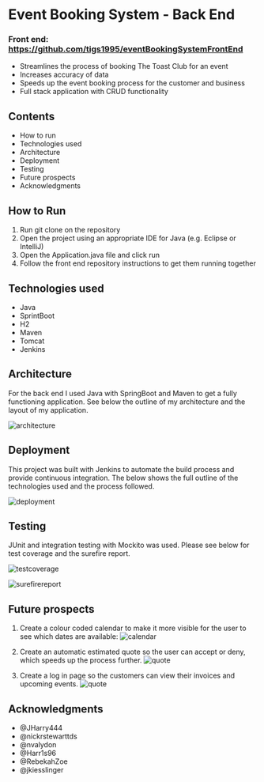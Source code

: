 # **Event Booking System - Back End**
### Front end: https://github.com/tigs1995/eventBookingSystemFrontEnd

* Streamlines the process of booking The Toast Club for an event
* Increases accuracy of data
* Speeds up the event booking process for the customer and business 
* Full stack application with CRUD functionality 

## **Contents**
* How to run
* Technologies used
* Architecture
* Deployment
* Testing
* Future prospects
* Acknowledgments

## **How to Run**

1. Run git clone on the repository
2. Open the project using an appropriate IDE for Java (e.g. Eclipse or IntelliJ)
3. Open the Application.java file and click run 
4. Follow the front end repository instructions to get them running together 

## **Technologies used**

* Java
* SprintBoot    
* H2
* Maven
* Tomcat                                                                  
* Jenkins

## **Architecture**

For the back end I used Java with SpringBoot and Maven to get a fully functioning application. See below the outline of my architecture and the layout of my application.

![architecture](https://i.ibb.co/qYFgzxS/Screenshot-2020-01-16-at-16-29-44.png)

## **Deployment**

This project was built with Jenkins to automate the build process and provide continuous integration. The below shows the full outline of the technologies used and the process followed.

![deployment](https://i.ibb.co/1GCN18w/Screenshot-2020-01-16-at-17-01-50.png)

## **Testing**
JUnit and integration testing with Mockito was used. Please see below for test coverage and the surefire report.

![testcoverage](https://i.ibb.co/98xghqP/Screenshot-2020-01-16-at-11-59-36.png)

![surefirereport](https://i.ibb.co/Chn2WMf/Screenshot-2020-01-16-at-16-46-59.png)

## **Future prospects**

1. Create a colour coded calendar to make it more visible for the user to see which dates are available:
![calendar](https://i.ibb.co/5x8xMmq/Screenshot-2020-01-14-at-13-25-47.png)

2. Create an automatic estimated quote so the user can accept or deny, which speeds up the process further. 
![quote](https://i.ibb.co/ygJ3cxv/Screenshot-2020-01-14-at-13-26-38.png)

3. Create a log in page so the customers can view their invoices and upcoming events. 
![quote](https://i.ibb.co/q7V1wK1/Screenshot-2020-01-14-at-13-26-05.png)

## **Acknowledgments**
* @JHarry444
* @nickrstewarttds
* @nvalydon
* @Harr1s96
* @RebekahZoe
* @jkiesslinger
